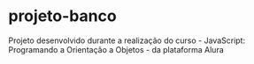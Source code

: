 # projeto-banco
Projeto desenvolvido durante a realização do curso - JavaScript: Programando a Orientação a Objetos - da plataforma Alura 
